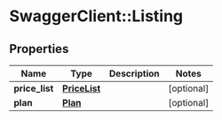 # SwaggerClient::Listing

## Properties
Name | Type | Description | Notes
------------ | ------------- | ------------- | -------------
**price_list** | [**PriceList**](PriceList.md) |  | [optional] 
**plan** | [**Plan**](Plan.md) |  | [optional] 


